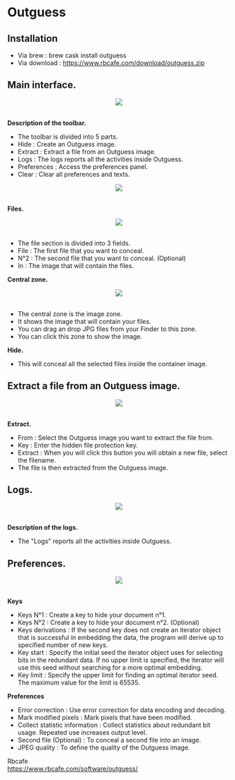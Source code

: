 <h1>Outguess</h1>

<h2>Installation</h2>

- Via brew : brew cask install outguess
- Via download : https://www.rbcafe.com/download/outguess.zip

<h2>Main interface.</h2>

<div align="center"><img src="https://user-images.githubusercontent.com/2713634/59829943-defeb280-933e-11e9-8dff-13ae44f81eb5.png"></div>

<br/><b>Description of the toolbar.</b>

- The toolbar is divided into 5 parts.
- Hide : Create an Outguess image.
- Extract : Extract a file from an Outguess image.
- Logs : The logs reports all the activities inside Outguess.
- Preferences : Access the preferences panel.
- Clear : Clear all preferences and texts.

<div align="center"><img src="https://user-images.githubusercontent.com/2713634/59829945-defeb280-933e-11e9-9e29-fd9b5ca76fc9.png"></div>

<br/><b>Files.</b>

<div align="center"><img src="https://user-images.githubusercontent.com/2713634/59830237-84b22180-933f-11e9-96e8-a7e304d70b99.png"></div>
<br/>

- The file section is divided into 3 fields.
- File : The first file that you want to conceal.
- N°2 : The second file that you want to conceal. (Optional)
- In : The image that will contain the files.

<b>Central zone.</b>

<div align="center"><img src="https://user-images.githubusercontent.com/2713634/59830100-39980e80-933f-11e9-957c-f023f19cbf08.png"></div>
<br/>

- The central zone is the image zone. 
- It shows the image that will contain your files. 
- You can drag an drop JPG files from your Finder to this zone. 
- You can click this zone to show the image.

<b>Hide.</b>

- This will conceal all the selected files inside the container image.

<h2>Extract a file from an Outguess image.</h2>

<div align="center"><img src="https://user-images.githubusercontent.com/2713634/59830590-45d09b80-9340-11e9-98a4-4fbf6b2e92a9.png"></div><br/>

<b>Extract.</b>

- From : Select the Outguess image you want to extract the file from.
- Key : Enter the hidden file protection key.
- Extract : When you will click this button you will obtain a new file, select the filename. 
- The file is then extracted from the Outguess image.

<h2>Logs.</h2>

<div align="center"><img src="https://user-images.githubusercontent.com/2713634/59830591-46693200-9340-11e9-99c8-d481dc26bc2d.png"></div><br/>

<b>Description of the logs.</b>

- The "Logs" reports all the activities inside Outguess.

<h2>Preferences.</h2>

<div align="center"><img src="https://user-images.githubusercontent.com/2713634/59830592-46693200-9340-11e9-87ca-c033dd8f658f.png"></div><br/>

<b>Keys</b>

- Keys N°1 : Create a key to hide your document n°1.
- Keys N°2 : Create a key to hide your document n°2. (Optional) 
- Keys derivations : If the second key does not create an iterator object that is successful in embedding the data, the program will derive up to specified number of new keys.
- Key start : Specify the initial seed the iterator object uses for selecting bits in the redundant data. If no upper limit is specified, the iterator will use this seed without searching for a more optimal embedding.
- Key limit : Specify the upper limit for finding an optimal iterator seed. The maximum value for the limit is 65535.

<b>Preferences</b>

- Error correction : Use error correction for data encoding and decoding.
- Mark modified pixels : Mark pixels that have been modified.
- Collect statistic information : Collect statistics about redundant bit usage. Repeated use increases output level.
- Second file (Optional) : To conceal a second file into an image.
- JPEG quality : To define the quality of the Outguess image.

Rbcafe<br/>
https://www.rbcafe.com/software/outguess/
